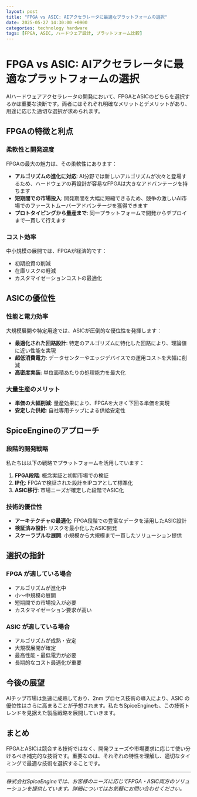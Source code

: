 ```yaml
---
layout: post
title: "FPGA vs ASIC: AIアクセラレータに最適なプラットフォームの選択"
date: 2025-05-27 14:30:00 +0900
categories: technology hardware
tags: [FPGA, ASIC, ハードウェア設計, プラットフォーム比較]
---
```


# FPGA vs ASIC: AIアクセラレータに最適なプラットフォームの選択

AIハードウェアアクセラレータの開発において、FPGAとASICのどちらを選択するかは重要な決断です。両者にはそれぞれ明確なメリットとデメリットがあり、用途に応じた適切な選択が求められます。

## FPGAの特徴と利点

### 柔軟性と開発速度

FPGAの最大の魅力は、その柔軟性にあります：

- **アルゴリズムの進化に対応**: AI分野では新しいアルゴリズムが次々と登場するため、ハードウェアの再設計が容易なFPGAは大きなアドバンテージを持ちます
- **短期間での市場投入**: 開発期間を大幅に短縮できるため、競争の激しいAI市場でのファーストムーバーアドバンテージを獲得できます
- **プロトタイピングから量産まで**: 同一プラットフォームで開発からデプロイまで一貫して行えます

### コスト効率

中小規模の展開では、FPGAが経済的です：

- 初期投資の削減
- 在庫リスクの軽減
- カスタマイゼーションコストの最適化

## ASICの優位性

### 性能と電力効率

大規模展開や特定用途では、ASICが圧倒的な優位性を発揮します：

- **最適化された回路設計**: 特定のアルゴリズムに特化した回路により、理論値に近い性能を実現
- **超低消費電力**: データセンターやエッジデバイスでの運用コストを大幅に削減
- **高密度実装**: 単位面積あたりの処理能力を最大化

### 大量生産のメリット

- **単価の大幅削減**: 量産効果により、FPGAを大きく下回る単価を実現
- **安定した供給**: 自社専用チップによる供給安定性

## SpiceEngineのアプローチ

### 段階的開発戦略

私たちは以下の戦略でプラットフォームを活用しています：

1. **FPGA段階**: 概念実証と初期市場での検証
2. **IP化**: FPGAで検証された設計をIPコアとして標準化
3. **ASIC移行**: 市場ニーズが確定した段階でASIC化

### 技術的優位性

- **アーキテクチャの最適化**: FPGA段階での豊富なデータを活用したASIC設計
- **検証済み設計**: リスクを最小化したASIC開発
- **スケーラブルな展開**: 小規模から大規模まで一貫したソリューション提供

## 選択の指針

### FPGA が適している場合

- アルゴリズムが進化中
- 小～中規模の展開
- 短期間での市場投入が必要
- カスタマイゼーション要求が高い

### ASIC が適している場合

- アルゴリズムが成熟・安定
- 大規模展開が確定
- 最高性能・最低電力が必要
- 長期的なコスト最適化が重要

## 今後の展望

AIチップ市場は急速に成熟しており、2nm プロセス技術の導入により、ASIC の優位性はさらに高まることが予想されます。私たちSpiceEngineも、この技術トレンドを見据えた製品戦略を展開していきます。

## まとめ

FPGAとASICは競合する技術ではなく、開発フェーズや市場要求に応じて使い分けるべき補完的な技術です。重要なのは、それぞれの特性を理解し、適切なタイミングで最適な技術を選択することです。

---

*株式会社SpiceEngineでは、お客様のニーズに応じてFPGA・ASIC両方のソリューションを提供しています。詳細についてはお気軽にお問い合わせください。*